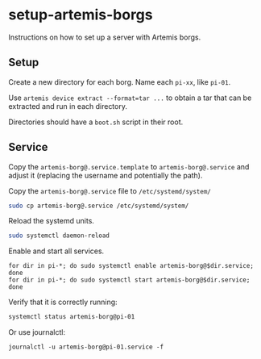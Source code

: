 # setup-artemis-borgs
Instructions on how to set up a server with Artemis borgs.

## Setup
Create a new directory for each borg. Name each `pi-xx`, like
`pi-01`.

Use `artemis device extract --format=tar ...` to obtain
a tar that can be extracted and run in each directory.

Directories should have a `boot.sh` script in their root.

## Service
Copy the `artemis-borg@.service.template` to `artemis-borg@.service` and
adjust it (replacing the username and potentially the path).

Copy the `artemis-borg@.service` file to `/etc/systemd/system/`

```bash
sudo cp artemis-borg@.service /etc/systemd/system/
```

Reload the systemd units.
```bash
sudo systemctl daemon-reload
```

Enable and start all services.
```
for dir in pi-*; do sudo systemctl enable artemis-borg@$dir.service; done
for dir in pi-*; do sudo systemctl start artemis-borg@$dir.service; done
```

Verify that it is correctly running:
```bash
systemctl status artemis-borg@pi-01
```

Or use journalctl:
```
journalctl -u artemis-borg@pi-01.service -f
```
